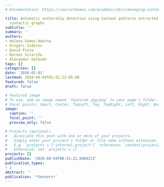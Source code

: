 ```yaml
---
# Documentation: https://sourcethemes.com/academic/docs/managing-content/

title: Automatic authorship detection using textual patterns extracted from integrated
  syntactic graphs
subtitle: ''
summary: ''
authors:
- Helena Gómez-Adorno
- Grigori Sidorov
- David Pinto
- Darnes Vilariño
- Alexander Gelbukh
tags: []
categories: []
date: '2016-01-01'
lastmod: 2020-09-04T01:51:22-05:00
featured: false
draft: false

# Featured image
# To use, add an image named `featured.jpg/png` to your page's folder.
# Focal points: Smart, Center, TopLeft, Top, TopRight, Left, Right, BottomLeft, Bottom, BottomRight.
image:
  caption: ''
  focal_point: ''
  preview_only: false

# Projects (optional).
#   Associate this post with one or more of your projects.
#   Simply enter your project's folder or file name without extension.
#   E.g. `projects = ["internal-project"]` references `content/project/deep-learning/index.md`.
#   Otherwise, set `projects = []`.
projects: []
publishDate: '2020-09-04T06:51:21.848421Z'
publication_types:
- 2
abstract: ''
publication: '*Sensors*'
---
```

